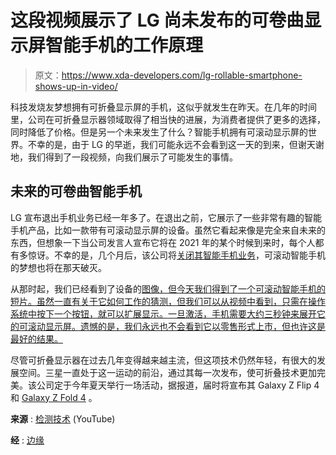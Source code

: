 # 这段视频展示了 LG 尚未发布的可卷曲显示屏智能手机的工作原理

> 原文：<https://www.xda-developers.com/lg-rollable-smartphone-shows-up-in-video/>

科技发烧友梦想拥有可折叠显示屏的手机，这似乎就发生在昨天。在几年的时间里，公司在可折叠显示器领域取得了相当快的进展，为消费者提供了更多的选择，同时降低了价格。但是另一个未来发生了什么？智能手机拥有可滚动显示屏的世界。不幸的是，由于 LG 的早逝，我们可能永远不会看到这一天的到来，但谢天谢地，我们得到了一段视频，向我们展示了可能发生的事情。

## 未来的可卷曲智能手机

LG 宣布退出手机业务已经一年多了。在退出之前，它展示了一些非常有趣的智能手机产品，比如一款带有可滚动显示屏的设备。虽然它看起来像是完全来自未来的东西，但想象一下当公司发言人宣布它将在 2021 年的某个时候到来时，每个人都有多惊讶。不幸的是，几个月后，该公司将[关闭其智能手机业务](https://www.xda-developers.com/lg-exits-smartphone-business/)，可滚动智能手机的梦想也将在那天破灭。

从那时起，我们已经看到了设备的[图像，但今天我们得到了一个可滚动智能手机的短片。虽然一直有关于它如何工作的猜测，但我们可以从视频中看到，只需在操作系统中按下一个按钮，就可以扩展显示。一旦激活，手机需要大约三秒钟来展开它的可滚动显示屏。遗憾的是，我们永远也不会看到它以零售形式上市，但也许这是最好的结果。](https://www.xda-developers.com/first-look-lg-rollable-v70-phones/)

尽管可折叠显示器在过去几年变得越来越主流，但这项技术仍然年轻，有很大的发展空间。三星一直处于这一运动的前沿，通过其每一次发布，使可折叠技术更加完美。该公司定于今年夏天举行一场活动，据报道，届时将宣布其 Galaxy Z Flip 4 和 [Galaxy Z Fold 4](https://www.xda-developers.com/samsung-galaxy-z-fold-4/) 。

**来源** : [检测技术](https://www.youtube.com/watch?v=QFAmEO53yEY) (YouTube)

**经** : [边缘](https://www.theverge.com/2022/7/12/23205814/lg-rollable-phone-video-leak)